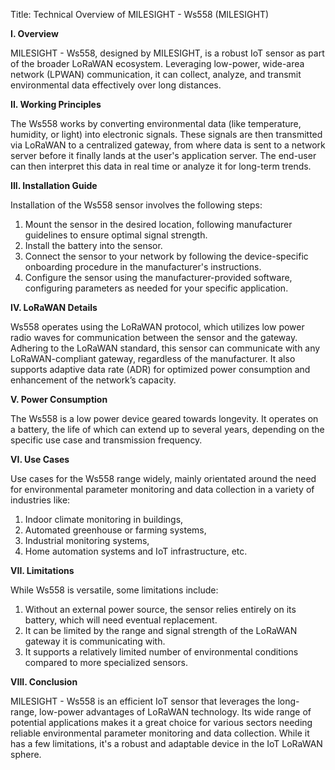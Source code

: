 Title: Technical Overview of MILESIGHT - Ws558 (MILESIGHT)

**I. Overview**

MILESIGHT - Ws558, designed by MILESIGHT, is a robust IoT sensor as part of the broader LoRaWAN ecosystem. Leveraging low-power, wide-area network (LPWAN) communication, it can collect, analyze, and transmit environmental data effectively over long distances.

**II. Working Principles**

The Ws558 works by converting environmental data (like temperature, humidity, or light) into electronic signals. These signals are then transmitted via LoRaWAN to a centralized gateway, from where data is sent to a network server before it finally lands at the user's application server. The end-user can then interpret this data in real time or analyze it for long-term trends.

**III. Installation Guide**

Installation of the Ws558 sensor involves the following steps:

1. Mount the sensor in the desired location, following manufacturer guidelines to ensure optimal signal strength.
2. Install the battery into the sensor.
3. Connect the sensor to your network by following the device-specific onboarding procedure in the manufacturer's instructions.
4. Configure the sensor using the manufacturer-provided software, configuring parameters as needed for your specific application.

**IV. LoRaWAN Details**

Ws558 operates using the LoRaWAN protocol, which utilizes low power radio waves for communication between the sensor and the gateway. Adhering to the LoRaWAN standard, this sensor can communicate with any LoRaWAN-compliant gateway, regardless of the manufacturer. It also supports adaptive data rate (ADR) for optimized power consumption and enhancement of the network’s capacity.

**V. Power Consumption**

The Ws558 is a low power device geared towards longevity. It operates on a battery, the life of which can extend up to several years, depending on the specific use case and transmission frequency.

**VI. Use Cases**

Use cases for the Ws558 range widely, mainly orientated around the need for environmental parameter monitoring and data collection in a variety of industries like:

1. Indoor climate monitoring in buildings,
2. Automated greenhouse or farming systems,
3. Industrial monitoring systems,
4. Home automation systems and IoT infrastructure, etc.

**VII. Limitations**

While Ws558 is versatile, some limitations include:
1. Without an external power source, the sensor relies entirely on its battery, which will need eventual replacement.
2. It can be limited by the range and signal strength of the LoRaWAN gateway it is communicating with.
3. It supports a relatively limited number of environmental conditions compared to more specialized sensors.

**VIII. Conclusion**

MILESIGHT - Ws558 is an efficient IoT sensor that leverages the long-range, low-power advantages of LoRaWAN technology. Its wide range of potential applications makes it a great choice for various sectors needing reliable environmental parameter monitoring and data collection. While it has a few limitations, it's a robust and adaptable device in the IoT LoRaWAN sphere.
